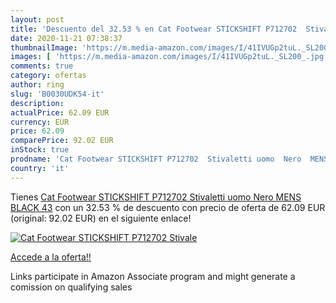 ```yaml
---
layout: post
title: 'Descuento del 32.53 % en Cat Footwear STICKSHIFT P712702  Stivale'
date: 2020-11-21 07:38:37
thumbnailImage: 'https://m.media-amazon.com/images/I/41IVUGp2tuL._SL200_.jpg'
images: [ 'https://m.media-amazon.com/images/I/41IVUGp2tuL._SL200_.jpg' ]
comments: true
category: ofertas
author: ring
slug: 'B0030UDK54-it'
description:
actualPrice: 62.09 EUR
currency: EUR
price: 62.09
comparePrice: 92.02 EUR
inStock: true
prodname: 'Cat Footwear STICKSHIFT P712702  Stivaletti uomo  Nero  MENS BLACK   43'
country: 'it'
---
```


Tienes [Cat Footwear STICKSHIFT P712702  Stivaletti uomo  Nero  MENS BLACK   43](https://www.amazon.it/dp/B0030UDK54/?tag=tolees00-21) con un 32.53 % de descuento con precio de oferta de 62.09 EUR (original: 92.02 EUR) en el siguiente enlace!

[![Cat Footwear STICKSHIFT P712702  Stivale](https://m.media-amazon.com/images/I/41IVUGp2tuL._SL200_.jpg)](https://www.amazon.it/dp/B0030UDK54/?tag=tolees00-21)

[Accede a la oferta!!](https://www.amazon.it/dp/B0030UDK54/?tag=tolees00-21)

Links participate in Amazon Associate program and might generate a comission on qualifying sales


